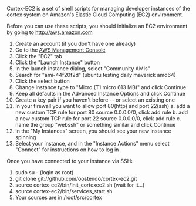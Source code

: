Cortex-EC2 is a set of shell scripts for managing developer instances
of the cortex system on Amazon's Elastic Cloud Computing (EC2) environment.

Before you can use these scripts, you should initialize an EC2 environment by
going to http://aws.amazon.com

1. Create an account (if you don't have one already)
2. Go to the [AWS Management Console](https://console.aws.amazon.com/s3/home)
3. Click the "EC2" tab
4. Click the "Launch Instance" button
5. In the launch instance dialog, select "Community AMIs"
6. Search for "ami-44f20f2d" (ubuntu testing daily maverick amd64)
7. Click the select button 
8. Change instance type to "Micro (T1.micro 613 MB)" and click Continue
9. Keep all defaults in the Advanced Instance Options and click Continue
9. Create a key pair if you haven't before -- or select an existing one
10. In your firewall you want to allow port 80(http) and port 22(ssh)
  a.  add a new custom TCP rule for port 80 source 0.0.0.0/0, click add rule
  b.  add a new custom TCP rule for port 22 source 0.0.0.0/0, click add rule
  c.  name the group "webssh" or something similar and click Continue
11. In the "My Instances" screen, you should see your new instance spinning
12. Select your instance, and in the "Instance Actions" menu select "Connect" for instructions on how to log in

Once you have connected to your instance via SSH:

1. sudo su - (login as root)
2. git clone git://github.com/oostendo/cortex-ec2.git 
3. source cortex-ec2/bin/init_cortexec2.sh
(wait for it...)
4. source cortex-ec2/bin/services_start.sh
5. Your sources are in /root/src/cortex



